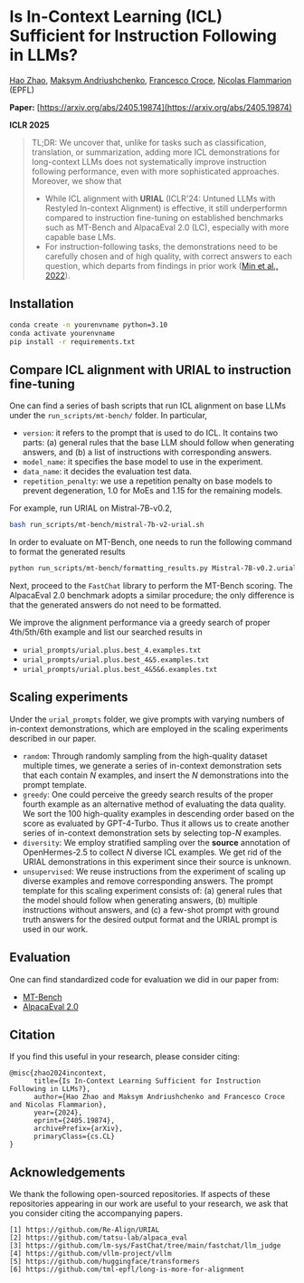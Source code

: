 # Is In-Context Learning (ICL) Sufficient for Instruction Following in LLMs?

<a href="https://marcelluszhao.github.io/">Hao Zhao</a>, <a href="https://www.andriushchenko.me/">Maksym Andriushchenko</a>, <a href="https://scholar.google.com/citations?user=laq9cq0AAAAJ&hl=zh-CN">Francesco Croce</a>, <a href="https://people.epfl.ch/nicolas.flammarion">Nicolas Flammarion</a> (EPFL)

**Paper:** [https://arxiv.org/abs/2405.19874](https://arxiv.org/abs/2405.19874)

**ICLR 2025**

> TL;DR: We uncover that, unlike for tasks such as classification, translation, or summarization, adding more ICL demonstrations for long-context LLMs does not systematically improve instruction following performance, even with more sophisticated approaches. Moreover, we show that
> - While ICL alignment with **URIAL** (ICLR'24: Untuned LLMs with Restyled In-context Alignment) is effective, it still underperformn compared to instruction fine-tuning on established benchmarks such as MT-Bench and AlpacaEval 2.0 (LC), especially with more capable base LMs.
> - For instruction-following tasks, the demonstrations need to be carefully chosen and of high quality, with correct answers to each question, which departs from findings in prior work (<a href="https://arxiv.org/abs/2202.12837">Min et al., 2022</a>).

## Installation

```bash
conda create -n yourenvname python=3.10
conda activate yourenvname
pip install -r requirements.txt
```

## Compare ICL alignment with URIAL to instruction fine-tuning

One can find a series of bash scripts that run ICL alignment on base LLMs under the `run_scripts/mt-bench/` folder. In particular,

- `version`: it refers to the prompt that is used to do ICL. It contains two parts: (a) general rules that the base LLM should follow when generating answers, and (b) a list of instructions with corresponding answers.
- `model_name`: it specifies the base model to use in the experiment.
- `data_name`: it decides the evaluation test data.
- `repetition_penalty`: we use a repetition penalty on base models to prevent degeneration, 1.0 for MoEs and 1.15 for the remaining models.

For example, run URIAL on Mistral-7B-v0.2,
```bash  
bash run_scripts/mt-bench/mistral-7b-v2-urial.sh
```

In order to evaluate on MT-Bench, one needs to run the following command to format the generated results
```bash
python run_scripts/mt-bench/formatting_results.py Mistral-7B-v0.2.urial-vllm
```

Next, proceed to the `FastChat` library to perform the MT-Bench scoring. The AlpacaEval 2.0 benchmark adopts a similar procedure; the only difference is that the generated answers do not need to be formatted.

We improve the alignment performance via a greedy search of proper 4th/5th/6th example and list our searched results in
- `urial_prompts/urial.plus.best_4.examples.txt`
- `urial_prompts/urial.plus.best_4&5.examples.txt`
- `urial_prompts/urial.plus.best_4&5&6.examples.txt`

## Scaling experiments

Under the `urial_prompts` folder, we give prompts with varying numbers of in-context demonstrations, which are employed in the scaling experiments described in our paper.

- `random`: Through randomly sampling from the high-quality dataset multiple times, we generate a series of in-context demonstration sets that each contain $N$ examples, and insert the $N$ demonstrations into the prompt template.
- `greedy`: One could perceive the greedy search results of the proper fourth example as an alternative method of evaluating the data quality. We sort the 100 high-quality examples in descending order based on the score as evaluated by GPT-4-Turbo. Thus it allows us to create another series of in-context demonstration sets by selecting top-$N$ examples.
- `diversity`: We employ stratified sampling over the **source** annotation of OpenHermes-2.5 to collect $N$ diverse ICL examples. We get rid of the URIAL demonstrations in this experiment since their source is unknown.
- `unsupervised`: We reuse instructions from the experiment of scaling up diverse examples and remove corresponding answers. The prompt template for this scaling experiment consists of: (a) general rules that the model should follow when generating answers, (b) multiple instructions without answers, and (c) a few-shot prompt with ground truth answers for the desired output format and the URIAL prompt is used in our work.

## Evaluation 

One can find standardized code for evaluation we did in our paper from:
- <a href="https://github.com/lm-sys/FastChat/tree/main/fastchat/llm_judge">MT-Bench</a>
- <a href="https://github.com/tatsu-lab/alpaca_eval">AlpacaEval 2.0</a>

## Citation

If you find this useful in your research, please consider citing:

```
@misc{zhao2024incontext,
      title={Is In-Context Learning Sufficient for Instruction Following in LLMs?}, 
      author={Hao Zhao and Maksym Andriushchenko and Francesco Croce and Nicolas Flammarion},
      year={2024},
      eprint={2405.19874},
      archivePrefix={arXiv},
      primaryClass={cs.CL}
}
```

## Acknowledgements

We thank the following open-sourced repositories. If aspects of these repositories appearing in our work are useful to your research, we ask that you consider citing the accompanying papers.

    [1] https://github.com/Re-Align/URIAL
    [2] https://github.com/tatsu-lab/alpaca_eval
    [3] https://github.com/lm-sys/FastChat/tree/main/fastchat/llm_judge
    [4] https://github.com/vllm-project/vllm
    [5] https://github.com/huggingface/transformers
    [6] https://github.com/tml-epfl/long-is-more-for-alignment
